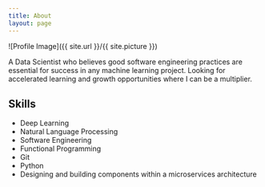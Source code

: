 ```yaml
---
title: About
layout: page
---
```

![Profile Image]({{ site.url }}/{{ site.picture }})

<p>A Data Scientist who believes good software engineering practices are essential for success in any machine learning project. Looking for accelerated learning and growth opportunities where I can be a multiplier.</p>

<h2>Skills</h2>

<ul class="skill-list">
	<li>Deep Learning</li>
	<li>Natural Language Processing</li>
	<li>Software Engineering</li>
	<li>Functional Programming</li>
	<li>Git</li>
	<li>Python</li>
	<li>Designing and building components within a microservices architecture</li>

</ul>

